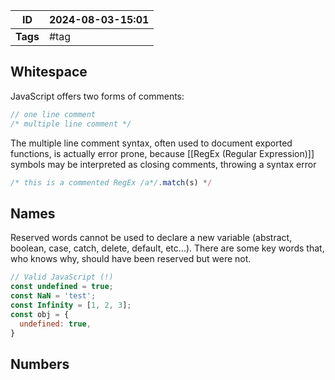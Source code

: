 | ID       | 2024-08-03-15:01 |
| -------- | ---------------- |
| **Tags** | #tag             |
## Whitespace

JavaScript offers two forms of comments:

```JavaScript
// one line comment
/* multiple line comment */
```

The multiple line comment syntax, often used to document exported functions, is actually error prone, because [[RegEx (Regular Expression)]] symbols may be interpreted as closing comments, throwing a syntax error

```JavaScript
/* this is a commented RegEx /a*/.match(s) */
```

## Names

Reserved words cannot be used to declare a new variable (abstract, boolean, case, catch, delete, default, etc...). There are some key words that, who knows why, should have been reserved but were not.

```JavaScript
// Valid JavaScript (!)
const undefined = true;
const NaN = 'test';
const Infinity = [1, 2, 3];
const obj = {
  undefined: true,
}
```

## Numbers

